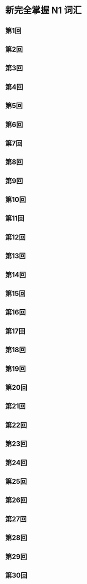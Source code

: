 # 新完全掌握 N1 词汇

## 第1回

## 第2回

## 第3回

## 第4回

## 第5回

## 第6回

## 第7回

## 第8回

## 第9回

## 第10回

## 第11回

## 第12回

## 第13回

## 第14回

## 第15回

## 第16回

## 第17回

## 第18回

## 第19回

## 第20回

## 第21回

## 第22回

## 第23回

## 第24回

## 第25回

## 第26回

## 第27回

## 第28回

## 第29回

## 第30回


